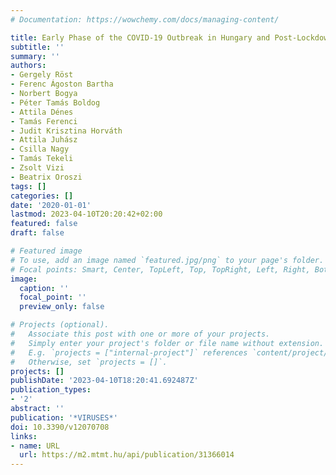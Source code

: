 ```yaml
---
# Documentation: https://wowchemy.com/docs/managing-content/

title: Early Phase of the COVID-19 Outbreak in Hungary and Post-Lockdown Scenarios
subtitle: ''
summary: ''
authors:
- Gergely Röst
- Ferenc Ágoston Bartha
- Norbert Bogya
- Péter Tamás Boldog
- Attila Dénes
- Tamás Ferenci
- Judit Krisztina Horváth
- Attila Juhász
- Csilla Nagy
- Tamás Tekeli
- Zsolt Vizi
- Beatrix Oroszi
tags: []
categories: []
date: '2020-01-01'
lastmod: 2023-04-10T20:20:42+02:00
featured: false
draft: false

# Featured image
# To use, add an image named `featured.jpg/png` to your page's folder.
# Focal points: Smart, Center, TopLeft, Top, TopRight, Left, Right, BottomLeft, Bottom, BottomRight.
image:
  caption: ''
  focal_point: ''
  preview_only: false

# Projects (optional).
#   Associate this post with one or more of your projects.
#   Simply enter your project's folder or file name without extension.
#   E.g. `projects = ["internal-project"]` references `content/project/deep-learning/index.md`.
#   Otherwise, set `projects = []`.
projects: []
publishDate: '2023-04-10T18:20:41.692487Z'
publication_types:
- '2'
abstract: ''
publication: '*VIRUSES*'
doi: 10.3390/v12070708
links:
- name: URL
  url: https://m2.mtmt.hu/api/publication/31366014
---
```

